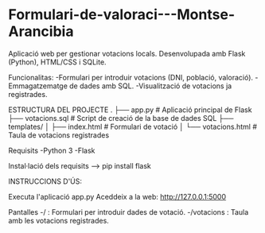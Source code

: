 # Formulari-de-valoraci---Montse-Arancibia
Aplicació web per gestionar votacions locals. Desenvolupada amb Flask (Python), HTML/CSS i SQLite. 

Funcionalitas:
-Formulari per introduir votacions (DNI, població, valoració).
-Emmagatzematge de dades amb SQL.
-Visualització de votacions ja registrades.

ESTRUCTURA DEL PROJECTE
.
├── app.py              # Aplicació principal de Flask
├── votacions.sql       # Script de creació de la base de dades SQL
├── templates/
│   ├── index.html      # Formulari de votació
│   └── votacions.html  # Taula de votacions registrades

Requisits
-Python 3
-Flask

Instal·lació dels requisits --> pip install flask

INSTRUCCIONS D'ÚS:

Executa l'aplicació app.py
Aceddeix a la web: http://127.0.0.1:5000

Pantalles
-/ : Formulari per introduir dades de votació.
-/votacions : Taula amb les votacions registrades.

